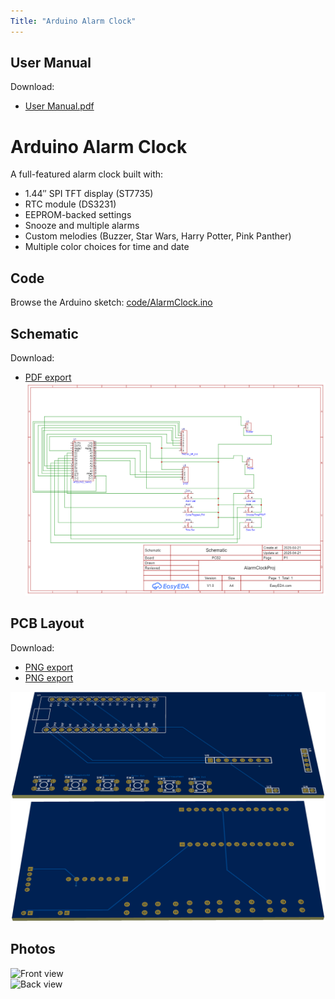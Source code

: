```yaml
---
Title: "Arduino Alarm Clock"
---
```


## User Manual

 Download:
- [User Manual.pdf](UserManual/Arduino_Alarm_Clock_UM.pdf)

# Arduino Alarm Clock

A full-featured alarm clock built with:
- 1.44″ SPI TFT display (ST7735)  
- RTC module (DS3231)  
- EEPROM-backed settings  
- Snooze and multiple alarms  
- Custom melodies (Buzzer, Star Wars, Harry Potter, Pink Panther) 
- Multiple color choices for time and date

## Code

Browse the Arduino sketch: [code/AlarmClock.ino](code/Date_Mate_code.ino)

## Schematic

Download: 
- [PDF export](schematic/Schematic.pdf)
![Schematic Layout](schematic/Schematic.png)

## PCB Layout

 Download:
- [PNG export](pcb/PCB.png)
- [PNG export](pcb/PCB.png)

![PCB Layout](pcb/PCB.png)
![PCB Layout](pcb/PCB1.png)


## Photos

![Front view](images/clock_front.jpg)  
![Back view](images/clock_back.jpg)
